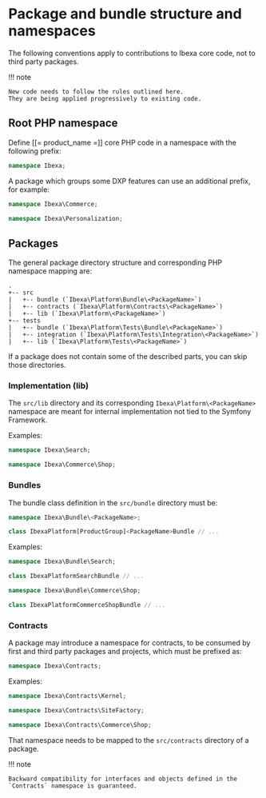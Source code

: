 # Package and bundle structure and namespaces

The following conventions apply to contributions to Ibexa core code, not to third party packages.

!!! note

    New code needs to follow the rules outlined here.
    They are being applied progressively to existing code.

## Root PHP namespace

Define [[= product_name =]] core PHP code in a namespace with the following prefix:

```php
namespace Ibexa;
```

A package which groups some DXP features can use an additional prefix, for example:

```php
namespace Ibexa\Commerce;
```

```php
namespace Ibexa\Personalization;
```

## Packages

The general package directory structure and corresponding PHP namespace mapping are:

```
.
+-- src
|   +-- bundle (`Ibexa\Platform\Bundle\<PackageName>`)
|   +-- contracts (`Ibexa\Platform\Contracts\<PackageName>`)
|   +-- lib (`Ibexa\Platform\<PackageName>`)
+-- tests
|   +-- bundle (`Ibexa\Platform\Tests\Bundle\<PackageName>`)
|   +-- integration (`Ibexa\Platform\Tests\Integration\<PackageName>`)
|   +-- lib (`Ibexa\Platform\Tests\<PackageName>`)
```

If a package does not contain some of the described parts, you can skip those directories.

### Implementation (lib)

The `src/lib` directory and its corresponding `Ibexa\Platform\<PackageName>` namespace are meant for internal implementation not tied to the Symfony Framework.

Examples:

```php
namespace Ibexa\Search;
```

```php
namespace Ibexa\Commerce\Shop;
```

### Bundles

The bundle class definition in the `src/bundle` directory must be:

```php
namespace Ibexa\Bundle\<PackageName>;

class IbexaPlatform[ProductGroup]<PackageName>Bundle // ...
```

Examples:


```php
namespace Ibexa\Bundle\Search;

class IbexaPlatformSearchBundle // ...
```

```php
namespace Ibexa\Bundle\Commerce\Shop;

class IbexaPlatformCommerceShopBundle // ...
```

### Contracts

A package may introduce a namespace for contracts, to be consumed by first and third party packages
and projects, which must be prefixed as:

```php
namespace Ibexa\Contracts;
```

Examples:

```php
namespace Ibexa\Contracts\Kernel;
```

```php
namespace Ibexa\Contracts\SiteFactory;
```

```php
namespace Ibexa\Contracts\Commerce\Shop;
```

That namespace needs to be mapped to the `src/contracts` directory of a package.

!!! note

    Backward compatibility for interfaces and objects defined in the `Contracts` namespace is guaranteed.
